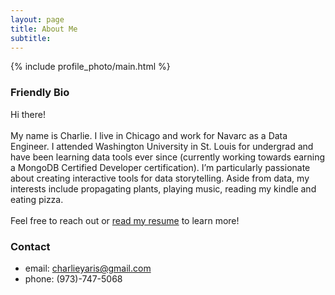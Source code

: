 ```yaml
---
layout: page
title: About Me
subtitle:
---
```


{% include profile_photo/main.html %}

### Friendly Bio

Hi there!<br><br>My name is Charlie. I live in Chicago and work for Navarc as a Data Engineer. I attended Washington University in St. Louis for undergrad and have been learning data tools ever since (currently working towards earning a MongoDB Certified Developer certification). I’m particularly passionate about creating interactive tools for data storytelling. Aside from data, my interests include propagating plants, playing music, reading my kindle and eating pizza.<br><br>Feel free to reach out or [read my resume](../resume/) to learn more!

### Contact

- email: [charlieyaris@gmail.com](mailto:charlieyaris@gmail.com)
- phone: (973)-747-5068
